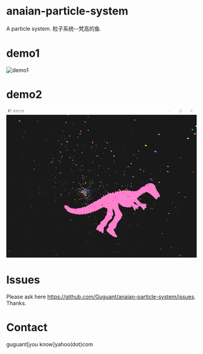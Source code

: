 # anaian-particle-system
A particle system. 粒子系统--梵高的鱼.

# demo1
![demo1](https://github.com/Guguant/anaian-particle-system/blob/master/demo/demo1.gif)

# demo2
![demo2](https://github.com/Guguant/anaian-particle-system/blob/master/demo/demo2.gif)

# Issues
Please ask here https://github.com/Guguant/anaian-particle-system/issues. Thanks.

# Contact
guguant[you know]yahoo(dot)com
